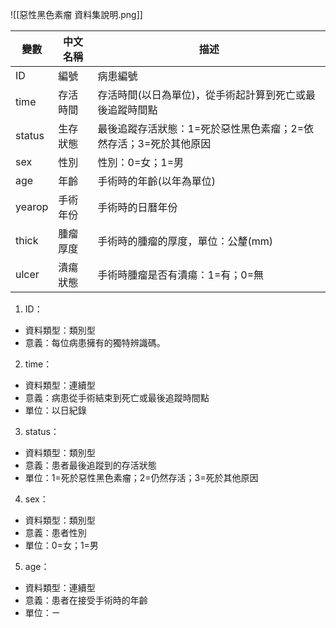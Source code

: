 ![[惡性黑色素瘤 資料集說明.png]]

| 變數     | 中文名稱 | 描述                                  |
| ------ | ---- | ----------------------------------- |
| ID     | 編號   | 病患編號                                |
| time   | 存活時間 | 存活時間(以日為單位)，從手術起計算到死亡或最後追蹤時間點       |
| status | 生存狀態 | 最後追蹤存活狀態：1=死於惡性黑色素瘤；2=依然存活；3=死於其他原因 |
| sex    | 性別   | 性別：0=女；1=男                          |
| age    | 年齡   | 手術時的年齡(以年為單位)                       |
| yearop | 手術年份 | 手術時的日曆年份                            |
| thick  | 腫瘤厚度 | 手術時的腫瘤的厚度，單位：公釐(mm)                 |
| ulcer  | 潰瘍狀態 | 手術時腫瘤是否有潰瘍：1=有；0=無                  |
1. ID：
- 資料類型：類別型
- 意義：每位病患擁有的獨特辨識碼。
2. time：
- 資料類型：連續型
- 意義：病患從手術結束到死亡或最後追蹤時間點
- 單位：以日紀錄
3. status：
- 資料類型：類別型
- 意義：患者最後追蹤到的存活狀態
- 單位：1=死於惡性黑色素瘤；2=仍然存活；3=死於其他原因
4. sex：
- 資料類型：類別型
- 意義：患者性別
- 單位：0=女；1=男
5. age：
- 資料類型：連續型
- 意義：患者在接受手術時的年齡
- 單位：ㄧ